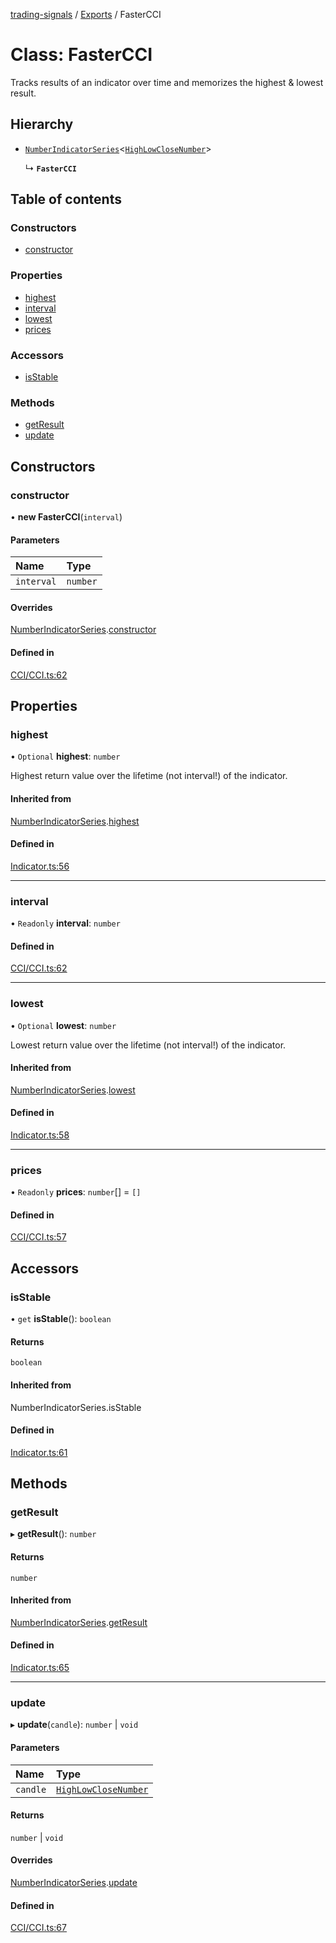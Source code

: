 [trading-signals](../README.md) / [Exports](../modules.md) / FasterCCI

# Class: FasterCCI

Tracks results of an indicator over time and memorizes the highest & lowest result.

## Hierarchy

- [`NumberIndicatorSeries`](NumberIndicatorSeries.md)<[`HighLowCloseNumber`](../modules.md#highlowclosenumber)\>

  ↳ **`FasterCCI`**

## Table of contents

### Constructors

- [constructor](FasterCCI.md#constructor)

### Properties

- [highest](FasterCCI.md#highest)
- [interval](FasterCCI.md#interval)
- [lowest](FasterCCI.md#lowest)
- [prices](FasterCCI.md#prices)

### Accessors

- [isStable](FasterCCI.md#isstable)

### Methods

- [getResult](FasterCCI.md#getresult)
- [update](FasterCCI.md#update)

## Constructors

### constructor

• **new FasterCCI**(`interval`)

#### Parameters

| Name       | Type     |
| :--------- | :------- |
| `interval` | `number` |

#### Overrides

[NumberIndicatorSeries](NumberIndicatorSeries.md).[constructor](NumberIndicatorSeries.md#constructor)

#### Defined in

[CCI/CCI.ts:62](https://github.com/bennycode/trading-signals/blob/53d8192/src/CCI/CCI.ts#L62)

## Properties

### highest

• `Optional` **highest**: `number`

Highest return value over the lifetime (not interval!) of the indicator.

#### Inherited from

[NumberIndicatorSeries](NumberIndicatorSeries.md).[highest](NumberIndicatorSeries.md#highest)

#### Defined in

[Indicator.ts:56](https://github.com/bennycode/trading-signals/blob/53d8192/src/Indicator.ts#L56)

---

### interval

• `Readonly` **interval**: `number`

#### Defined in

[CCI/CCI.ts:62](https://github.com/bennycode/trading-signals/blob/53d8192/src/CCI/CCI.ts#L62)

---

### lowest

• `Optional` **lowest**: `number`

Lowest return value over the lifetime (not interval!) of the indicator.

#### Inherited from

[NumberIndicatorSeries](NumberIndicatorSeries.md).[lowest](NumberIndicatorSeries.md#lowest)

#### Defined in

[Indicator.ts:58](https://github.com/bennycode/trading-signals/blob/53d8192/src/Indicator.ts#L58)

---

### prices

• `Readonly` **prices**: `number`[] = `[]`

#### Defined in

[CCI/CCI.ts:57](https://github.com/bennycode/trading-signals/blob/53d8192/src/CCI/CCI.ts#L57)

## Accessors

### isStable

• `get` **isStable**(): `boolean`

#### Returns

`boolean`

#### Inherited from

NumberIndicatorSeries.isStable

#### Defined in

[Indicator.ts:61](https://github.com/bennycode/trading-signals/blob/53d8192/src/Indicator.ts#L61)

## Methods

### getResult

▸ **getResult**(): `number`

#### Returns

`number`

#### Inherited from

[NumberIndicatorSeries](NumberIndicatorSeries.md).[getResult](NumberIndicatorSeries.md#getresult)

#### Defined in

[Indicator.ts:65](https://github.com/bennycode/trading-signals/blob/53d8192/src/Indicator.ts#L65)

---

### update

▸ **update**(`candle`): `number` \| `void`

#### Parameters

| Name     | Type                                                     |
| :------- | :------------------------------------------------------- |
| `candle` | [`HighLowCloseNumber`](../modules.md#highlowclosenumber) |

#### Returns

`number` \| `void`

#### Overrides

[NumberIndicatorSeries](NumberIndicatorSeries.md).[update](NumberIndicatorSeries.md#update)

#### Defined in

[CCI/CCI.ts:67](https://github.com/bennycode/trading-signals/blob/53d8192/src/CCI/CCI.ts#L67)
